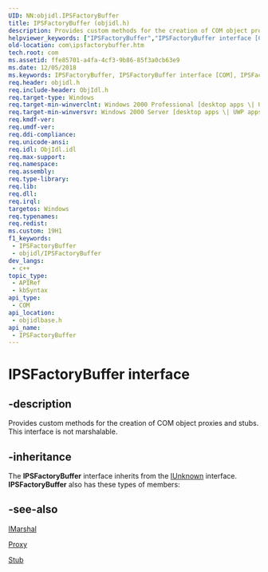 ```yaml
---
UID: NN:objidl.IPSFactoryBuffer
title: IPSFactoryBuffer (objidl.h)
description: Provides custom methods for the creation of COM object proxies and stubs. This interface is not marshalable.
helpviewer_keywords: ["IPSFactoryBuffer","IPSFactoryBuffer interface [COM]","IPSFactoryBuffer interface [COM]","described","_com_ipsfactorybuffer","com.ipsfactorybuffer","objidlbase/IPSFactoryBuffer"]
old-location: com\ipsfactorybuffer.htm
tech.root: com
ms.assetid: ffe85701-a4fa-4cf3-9b86-85f3a0cb63e9
ms.date: 12/05/2018
ms.keywords: IPSFactoryBuffer, IPSFactoryBuffer interface [COM], IPSFactoryBuffer interface [COM],described, _com_ipsfactorybuffer, com.ipsfactorybuffer, objidlbase/IPSFactoryBuffer
req.header: objidl.h
req.include-header: ObjIdl.h
req.target-type: Windows
req.target-min-winverclnt: Windows 2000 Professional [desktop apps \| UWP apps]
req.target-min-winversvr: Windows 2000 Server [desktop apps \| UWP apps]
req.kmdf-ver: 
req.umdf-ver: 
req.ddi-compliance: 
req.unicode-ansi: 
req.idl: ObjIdl.idl
req.max-support: 
req.namespace: 
req.assembly: 
req.type-library: 
req.lib: 
req.dll: 
req.irql: 
targetos: Windows
req.typenames: 
req.redist: 
ms.custom: 19H1
f1_keywords:
 - IPSFactoryBuffer
 - objidl/IPSFactoryBuffer
dev_langs:
 - c++
topic_type:
 - APIRef
 - kbSyntax
api_type:
 - COM
api_location:
 - objidlbase.h
api_name:
 - IPSFactoryBuffer
---
```


# IPSFactoryBuffer interface


## -description

Provides custom methods for the creation of COM object proxies and stubs. This interface is not marshalable.

## -inheritance

The <b>IPSFactoryBuffer</b> interface inherits from the <a href="/windows/desktop/api/unknwn/nn-unknwn-iunknown">IUnknown</a> interface. <b>IPSFactoryBuffer</b> also has these types of members:

## -see-also

<a href="/windows/desktop/api/objidl/nn-objidl-imarshal">IMarshal</a>



<a href="/windows/desktop/com/proxy">Proxy</a>



<a href="/windows/desktop/com/stub">Stub</a>

